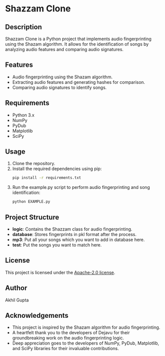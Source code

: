 # Shazzam Clone

## Description
Shazzam Clone is a Python project that implements audio fingerprinting using the Shazam algorithm. It allows for the identification of songs by analyzing audio features and comparing audio signatures.

## Features
- Audio fingerprinting using the Shazam algorithm.
- Extracting audio features and generating hashes for comparison.
- Comparing audio signatures to identify songs.

## Requirements
- Python 3.x
- NumPy
- PyDub
- Matplotlib
- SciPy

## Usage
1. Clone the repository.
2. Install the required dependencies using pip:
    ```bash
    pip install -r requirements.txt
    ```
3. Run the example.py script to perform audio fingerprinting and song identification:
    ```bash
    python EXAMPLE.py
    ```

## Project Structure
- **logic**: Contains the Shazzam class for audio fingerprinting.
- **database**: Stores fingerprints in pkl format after the process.
- **mp3**: Put all your songs which you want to add in database here.
- **test**: Put the songs you want to match here.

## License
This project is licensed under the [Apache-2.0 license](LICENSE).

## Author
Akhil Gupta

## Acknowledgements
- This project is inspired by the Shazam algorithm for audio fingerprinting.
- A heartfelt thank you to the developers of Dejavu for their groundbreaking work on the audio fingerprinting logic.
- Deep appreciation goes to the developers of NumPy, PyDub, Matplotlib, and SciPy libraries for their invaluable contributions.

